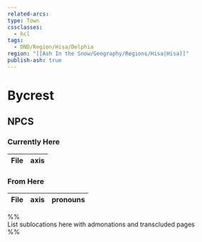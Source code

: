 ```yaml
---  
related-arcs:   
type: Town  
cssclasses:  
  - hcl  
tags:  
  - DND/Region/Hisa/Delphia  
region: "[[Ash In the Snow/Geography/Regions/Hisa|Hisa]]"  
publish-ash: true  
---  
```

# Bycrest  
  
## NPCS  
### Currently Here  
| File | axis |  
| ---- | ---- |  
  
  
### From Here  
  
| File | axis | pronouns |  
| ---- | ---- | -------- |  
  
  
%%  
List sublocations here with admonations and transcluded pages  
%%  
  
